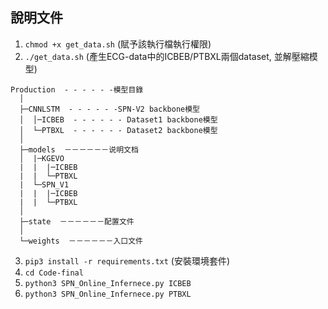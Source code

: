## 說明文件

1. `chmod +x get_data.sh` (賦予該執行檔執行權限)
2. `./get_data.sh` (產生ECG-data中的ICBEB/PTBXL兩個dataset, 並解壓縮模型)

```
Production  - - - - - -模型目錄
  │
  ├─CNNLSTM  - - - - - -SPN-V2 backbone模型
  │  │─ICBEB  - - - - - - Dataset1 backbone模型
  │  └─PTBXL  - - - - - - Dataset2 backbone模型
  │
  ├─models  －－－－－－说明文档
  │  |─KGEVO
  |  |  |─ICBEB
  |  |  └─PTBXL
  |  └─SPN_V1
  |  |  |─ICBEB
  |  |  └─PTBXL
  │
  ├─state  －－－－－－配置文件
  │
  └─weights  －－－－－－入口文件
```

3. `pip3 install -r requirements.txt` (安裝環境套件)
4. `cd Code-final`
5. `python3 SPN_Online_Infernece.py ICBEB`
6. `python3 SPN_Online_Infernece.py PTBXL`

